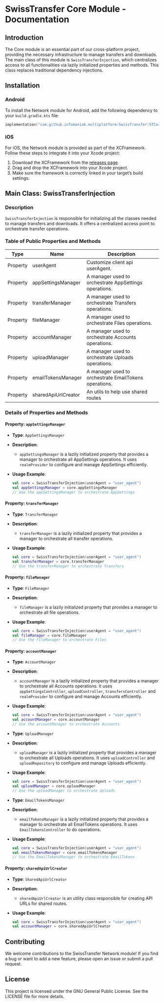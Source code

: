 # SwissTransfer Core Module - Documentation

## Introduction

The Core module is an essential part of our cross-platform project, providing the necessary infrastructure to manage transfers and
downloads. The main class of this module is `SwissTransferInjection`, which centralizes access to all functionalities via lazily
initialized properties and methods. This class replaces traditional dependency injections.

## Installation

### Android

To install the Network module for Android, add the following dependency to your `build.gradle.kts` file:

```kts
implementation("com.github.infomaniak.multiplatform-SwissTransfer:STCore:{tag}")
```

### iOS

For iOS, the Network module is provided as part of the XCFramework. Follow these steps to integrate it into your Xcode project:

1. Download the XCFramework from the [releases page](https://github.com/infomaniak/multiplatform-SwissTransfer/releases).
2. Drag and drop the XCFramework into your Xcode project.
3. Make sure the framework is correctly linked in your target’s build settings.

## Main Class: SwissTransferInjection

### Description

`SwissTransferInjection` is responsible for initializing all the classes needed to manage transfers and downloads. It offers a
centralized access point to orchestrate transfer operations.

### Table of Public Properties and Methods

| Type     | Name                | Description                                           |
|----------|---------------------|-------------------------------------------------------|
| Property | userAgent           | Customize client api userAgent.                       |
| Property | appSettingsManager  | A manager used to orchestrate AppSettings operations. |
| Property | transferManager     | A manager used to orchestrate Transfers operations.   |
| Property | fileManager         | A manager used to orchestrate Files operations.       |
| Property | accountManager      | A manager used to orchestrate Accounts operations.    |
| Property | uploadManager       | A manager used to orchestrate Uploads operations.     |
| Property | emailTokensManager  | A manager used to orchestrate EmailTokens operations. |
| Property | sharedApiUrlCreator | An utils to help use shared routes                    |

### Details of Properties and Methods

#### Property: `appSettingsManager`

- **Type**: `AppSettingsManager`
- **Description**:
    - `appSettingsManager` is a lazily initialized property that provides a manager to orchestrate all AppSettings operations. It
      uses `realmProvider` to configure and manage AppSettings efficiently.

- **Usage Example**:
  ```kotlin
  val core = SwissTransferInjection(userAgent = "user_agent")
  val appSettingsManager = core.appSettingsManager
  // Use the appSettingsManager to orchestrate AppSettings
  ```

#### Property: `transferManager`

- **Type**: `TransferManager`
- **Description**:
    - `transferManager` is a lazily initialized property that provides a manager to orchestrate all transfer operations.

- **Usage Example**:
  ```kotlin
  val core = SwissTransferInjection(userAgent = "user_agent")
  val transferManager = core.transferManager
  // Use the transferManager to orchestrate Transfers
  ```

#### Property: `fileManager`

- **Type**: `FileManager`
- **Description**:
    - `fileManager` is a lazily initialized property that provides a manager to orchestrate all file operations.

- **Usage Example**:
  ```kotlin
  val core = SwissTransferInjection(userAgent = "user_agent")
  val fileManager = core.fileManager
  // Use the fileManager to orchestrate Files
  ```

#### Property: `accountManager`

- **Type**: `AccountManager`
- **Description**:
    - `accountManager` is a lazily initialized property that provides a manager to orchestrate all Accounts operations. It uses
      `appSettingsController`, `uploadController`, `transfersController` and `realmProvider` to configure and manage Accounts
      efficiently.

- **Usage Example**:
  ```kotlin
  val core = SwissTransferInjection(userAgent = "user_agent")
  val accountManager = core.accountManager
  // Use the accountManager to orchestrate Accounts
  ```

- **Type**: `UploadManager`
- **Description**:
    - `uploadManager` is a lazily initialized property that provides a manager to orchestrate all Uploads operations. It uses
      `uploadController` and `uploadRepository` to configure and manage Uploads efficiently.

- **Usage Example**:
  ```kotlin
  val core = SwissTransferInjection(userAgent = "user_agent")
  val uploadManager = core.uploadManager
  // Use the uploadManager to orchestrate Uploads
  ```

- **Type**: `EmailTokensManager`
- **Description**:
    - `emailTokensManager` is a lazily initialized property that provides a manager to orchestrate all EmailTokens operations. It
      uses `EmailTokensController` to do operations.

- **Usage Example**:
  ```kotlin
  val core = SwissTransferInjection(userAgent = "user_agent")
  val emailTokensManager = core.emailTokensManager
  // Use the EmailTokensManager to orchestrate EmailTokens
  ```

#### Property: `sharedApiUrlCreator`

- **Type**: `SharedApiUrlCreator`
- **Description**:
    - `sharedApiUrlCreator` is an utility class responsible for creating API URLs for shared routes.

- **Usage Example**:
  ```kotlin
  val core = SwissTransferInjection(userAgent = "user_agent")
  val accountManager = core.sharedApiUrlCreator
  ```

## Contributing

We welcome contributions to the SwissTransfer Network module! If you find a bug or want to add a new feature, please open an issue
or submit a pull request.

## License

This project is licensed under the GNU General Public License. See the LICENSE file for more details.
